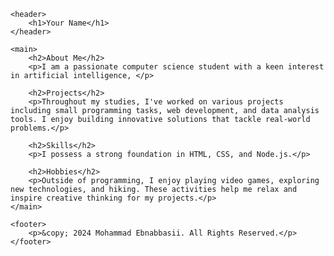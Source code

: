 <!DOCTYPE html>
<html lang="en">
<head>
    <meta charset="UTF-8">
    <meta name="viewport" content="width=device-width, initial-scale=1.0">
    <meta http-equiv="X-UA-Compatible" content="ie=edge">
    <title>Introduction - Your Name</title>
    <link rel="stylesheet" href="styles.css"> <!-- Link to external CSS file if needed -->
</head>
<body>

    <header>
        <h1>Your Name</h1>
    </header>

    <main>
        <h2>About Me</h2>
        <p>I am a passionate computer science student with a keen interest in artificial intelligence, </p>

        <h2>Projects</h2>
        <p>Throughout my studies, I've worked on various projects including small programming tasks, web development, and data analysis tools. I enjoy building innovative solutions that tackle real-world problems.</p>

        <h2>Skills</h2>
        <p>I possess a strong foundation in HTML, CSS, and Node.js.</p>

        <h2>Hobbies</h2>
        <p>Outside of programming, I enjoy playing video games, exploring new technologies, and hiking. These activities help me relax and inspire creative thinking for my projects.</p>
    </main>

    <footer>
        <p>&copy; 2024 Mohammad Ebnabbasii. All Rights Reserved.</p>
    </footer>

</body>
</html>